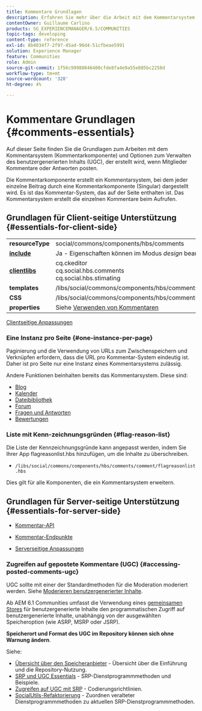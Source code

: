 ```yaml
---
title: Kommentare Grundlagen
description: Erfahren Sie mehr über die Arbeit mit dem Kommentarsystem (Komponente Kommentare) und die Verwaltung des benutzergenerierten Inhalts (UGC) in Community-Mitgliedern-Beiträgen.
contentOwner: Guillaume Carlino
products: SG_EXPERIENCEMANAGER/6.5/COMMUNITIES
topic-tags: developing
content-type: reference
exl-id: 8b4034f7-2f97-45ad-96d4-51cfbeae5991
solution: Experience Manager
feature: Communities
role: Admin
source-git-commit: 1f56c99980846400cfde8fa4e9a55e885bc2258d
workflow-type: tm+mt
source-wordcount: '328'
ht-degree: 4%

---
```


# Kommentare Grundlagen {#comments-essentials}

Auf dieser Seite finden Sie die Grundlagen zum Arbeiten mit dem Kommentarsystem (Kommentarkomponente) und Optionen zum Verwalten des benutzergenerierten Inhalts (UGC), der erstellt wird, wenn Mitglieder Kommentare oder Antworten posten.

Die Kommentarkomponente erstellt ein Kommentarsystem, bei dem jeder einzelne Beitrag durch eine Kommentarkomponente (Singular) dargestellt wird. Es ist das Kommentar-System, das auf der Seite enthalten ist. Das Kommentarsystem erstellt die einzelnen Kommentare beim Aufrufen.

## Grundlagen für Client-seitige Unterstützung {#essentials-for-client-side}

<table>
 <tbody>
  <tr>
   <td> <strong>resourceType</strong></td>
   <td> social/commons/components/hbs/comments</td>
  </tr>
  <tr>
   <td> <a href="scf.md#add-or-include-a-communities-component"><strong>include</strong></a></td>
   <td>Ja - Eigenschaften können im Modus <i>design </i> bearbeitet werden</td>
  </tr>
  <tr>
   <td> <a href="client-customize.md#clientlibs-for-scf"><strong>clientlibs</strong></a></td>
   <td>cq.ckeditor<br /> cq.social.hbs.comments<br /> cq.social.hbs.stimating</td>
  </tr>
  <tr>
   <td> <strong>templates</strong></td>
   <td> /libs/social/commons/components/hbs/comments/comments.hbs<br /> </td>
  </tr>
  <tr>
   <td> <strong>CSS</strong></td>
   <td> /libs/social/commons/components/hbs/comments/clientlibs/commentsystem.css</td>
  </tr>
  <tr>
   <td><strong> properties</strong></td>
   <td> Siehe <a href="comments.md">Verwenden von Kommentaren</a></td>
  </tr>
 </tbody>
</table>

[Clientseitige Anpassungen](client-customize.md)

### Eine Instanz pro Seite {#one-instance-per-page}

Paginierung und die Verwendung von URLs zum Zwischenspeichern und Verknüpfen erfordern, dass die URL pro Kommentar-System eindeutig ist. Daher ist pro Seite nur eine Instanz eines Kommentarsystems zulässig.

Andere Funktionen beinhalten bereits das Kommentarsystem. Diese sind:

* [Blog](blog-developer-basics.md)
* [Kalender](calendar-basics-for-developers.md)
* [Dateibibliothek](essentials-file-library.md)
* [Forum](essentials-forum.md)
* [Fragen und Antworten](qna-essentials.md)
* [Bewertungen](reviews-basics.md)

### Liste mit Kenn-zeichnungsgründen {#flag-reason-list}

Die Liste der Kennzeichnungsgründe kann angepasst werden, indem Sie Ihrer App flagreasonlist.hbs hinzufügen, um die Inhalte zu überschreiben.

* `/libs/social/commons/components/hbs/comments/comment/flagreasonlist.hbs`

Dies gilt für alle Komponenten, die ein Kommentarsystem erweitern.

## Grundlagen für Server-seitige Unterstützung {#essentials-for-server-side}

* [Kommentar-API](https://developer.adobe.com/experience-manager/reference-materials/6-5/javadoc/com/adobe/cq/social/commons/comments/api/package-summary.html)

* [Kommentar-Endpunkte](https://developer.adobe.com/experience-manager/reference-materials/6-5/javadoc/com/adobe/cq/social/commons/comments/endpoints/package-summary.html)

* [Serverseitige Anpassungen](server-customize.md)

### Zugreifen auf gepostete Kommentare (UGC) {#accessing-posted-comments-ugc}

UGC sollte mit einer der Standardmethoden für die Moderation moderiert werden.
Siehe [Moderieren benutzergenerierter Inhalte](moderate-ugc.md).

Ab AEM 6.1 Communities umfasst die Verwendung eines [gemeinsamen Stores](working-with-srp.md) für benutzergenerierte Inhalte den programmatischen Zugriff auf benutzergenerierte Inhalte, unabhängig von der ausgewählten Speicheroption (wie ASRP, MSRP oder JSRP).

**Speicherort und Format des UGC im Repository können sich ohne Warnung ändern**.

Siehe:

* [Übersicht über den Speicheranbieter](srp.md) - Übersicht über die Einführung und die Repository-Nutzung.
* [SRP und UGC Essentials](srp-and-ugc.md) - SRP-Dienstprogrammmethoden und Beispiele.
* [Zugreifen auf UGC mit SRP](accessing-ugc-with-srp.md) - Codierungsrichtlinien.
* [SocialUtils-Refaktorierung](socialutils.md) - Zuordnen veralteter Dienstprogrammmethoden zu aktuellen SRP-Dienstprogrammmethoden.
